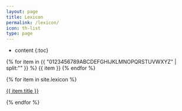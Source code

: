```yaml
---
layout: page
title: Lexicon
permalink: /lexicon/
icon: th-list
type: page
---
```


* content
{:toc}

{% for item in {{ "0123456789ABCDEFGHIJKLMNOPQRSTUVWXYZ" | split:"" }} %}
  {{ item }}
{% endfor %}


{% for item in site.lexicon %}
  <div class="lexicon">
    <a href="{{ item.url }}">{{ item.title }}</a>

{% endfor %}
